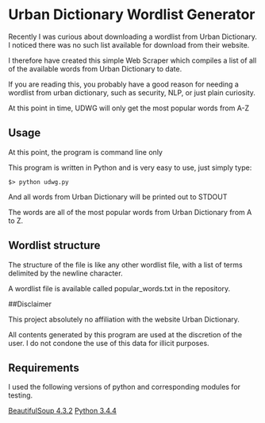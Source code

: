 # Urban Dictionary Wordlist Generator

Recently I was curious about downloading a wordlist from Urban Dictionary.
I noticed there was no such list available for download from their website.

I therefore have created this simple Web Scraper which compiles a list of all
of the available words from Urban Dictionary to date. 

If you are reading this, you probably have a good reason for needing a 
wordlist from urban dictionary, such as security, NLP, or just plain curiosity.

At this point in time, UDWG will only get the most popular words from A-Z

## Usage

At this point, the program is command line only

This program is written in Python and is very easy to use, just simply type:

    $> python udwg.py

And all words from Urban Dictionary will be printed out to STDOUT 

The words are all of the most popular words from Urban Dictionary from A to Z.

## Wordlist structure

The structure of the file is like any other wordlist file, with a list of terms
delimited by the newline character.

A wordlist file is available called popular_words.txt in the repository.

##Disclaimer

This project absolutely no affiliation with the website Urban Dictionary.

All contents generated by this program are used at the discretion of the user.
I do not condone the use of this data for illicit purposes.

## Requirements

I used the following versions of python and corresponding modules for testing.

[BeautifulSoup 4.3.2](http://www.crummy.com/software/BeautifulSoup/)
[Python 3.4.4](https://www.python.org/download/releases/3.0/)